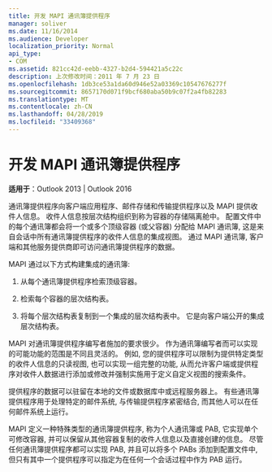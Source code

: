 ```yaml
---
title: 开发 MAPI 通讯簿提供程序
manager: soliver
ms.date: 11/16/2014
ms.audience: Developer
localization_priority: Normal
api_type:
- COM
ms.assetid: 821cc42d-eebb-4327-b2d4-594421a5c22c
description: 上次修改时间：2011 年 7 月 23 日
ms.openlocfilehash: 1db3ce53a1da60d946e52a03369c10547676277f
ms.sourcegitcommit: 8657170d071f9bcf680aba50b9c07f2a4fb82283
ms.translationtype: MT
ms.contentlocale: zh-CN
ms.lasthandoff: 04/28/2019
ms.locfileid: "33409368"
---
```

# <a name="developing-a-mapi-address-book-provider"></a>开发 MAPI 通讯簿提供程序

  
  
**适用于**：Outlook 2013 | Outlook 2016 
  
通讯簿提供程序向客户端应用程序、邮件存储和传输提供程序以及 MAPI 提供收件人信息。 收件人信息按层次结构组织到称为容器的存储隔离舱中。 配置文件中的每个通讯簿都会将一个或多个顶级容器 (或父容器) 分配给 MAPI 通讯簿, 这是来自会话中所有通讯簿提供程序的收件人信息的集成视图。 通过 MAPI 通讯簿, 客户端和其他服务提供商即可访问通讯簿提供程序的数据。
  
MAPI 通过以下方式构建集成的通讯簿:
  
1. 从每个通讯簿提供程序检索顶级容器。
    
2. 检索每个容器的层次结构表。 
    
3. 将每个层次结构表复制到一个集成的层次结构表中。 它是向客户端公开的集成层次结构表。 
    
MAPI 对通讯簿提供程序编写者施加的要求很少。 作为通讯簿编写者而可以实现的可能功能的范围是不同且灵活的。 例如, 您的提供程序可以限制为提供特定类型的收件人信息的只读视图, 也可以实现一组完整的功能, 从而允许客户端或提供程序对收件人数据进行添加或修改并强制实施用于定义自定义视图的搜索条件。 
  
提供程序的数据可以驻留在本地的文件或数据库中或远程服务器上。 有些通讯簿提供程序用于处理特定的邮件系统, 与传输提供程序紧密结合, 而其他人可以在任何邮件系统上运行。
  
MAPI 定义一种特殊类型的通讯簿提供程序, 称为个人通讯簿或 PAB, 它实现单个可修改容器, 并可以保留从其他容器复制的收件人信息以及直接创建的信息。 尽管任何通讯簿提供程序都可以实现 PAB, 并且可以将多个 PABs 添加到配置文件中, 但只有其中一个提供程序可以指定为在任何一个会话过程中作为 PAB 运行。 
  

